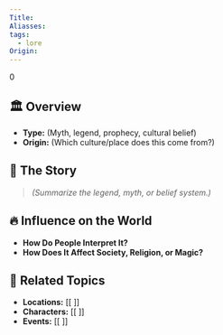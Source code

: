 ```yaml
---
Title: 
Aliasses: 
tags:
  - lore
Origin:
---
```

0
## 🏛️ Overview
- **Type:** (Myth, legend, prophecy, cultural belief)
- **Origin:** (Which culture/place does this come from?)  

## 📖 The Story
> *(Summarize the legend, myth, or belief system.)*  

## 🔥 Influence on the World
- **How Do People Interpret It?**  
- **How Does It Affect Society, Religion, or Magic?**  

## 🔗 Related Topics
- **Locations:** [[ ]]
- **Characters:** [[ ]]
- **Events:** [[ ]]